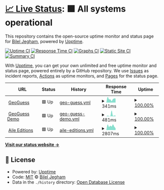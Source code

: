 # [📈 Live Status](https://BilelJegham.github.io/status): <!--live status--> **🟩 All systems operational**

This repository contains the open-source uptime monitor and status page for [Bilel Jegham](https://BilelJegham.github.io/status), powered by [Upptime](https://github.com/upptime/upptime).

[![Uptime CI](https://github.com/BilelJegham/status/workflows/Uptime%20CI/badge.svg)](https://github.com/BilelJegham/status/actions?query=workflow%3A%22Uptime+CI%22)
[![Response Time CI](https://github.com/BilelJegham/status/workflows/Response%20Time%20CI/badge.svg)](https://github.com/BilelJegham/status/actions?query=workflow%3A%22Response+Time+CI%22)
[![Graphs CI](https://github.com/BilelJegham/status/workflows/Graphs%20CI/badge.svg)](https://github.com/BilelJegham/status/actions?query=workflow%3A%22Graphs+CI%22)
[![Static Site CI](https://github.com/BilelJegham/status/workflows/Static%20Site%20CI/badge.svg)](https://github.com/BilelJegham/status/actions?query=workflow%3A%22Static+Site+CI%22)
[![Summary CI](https://github.com/BilelJegham/status/workflows/Summary%20CI/badge.svg)](https://github.com/BilelJegham/status/actions?query=workflow%3A%22Summary+CI%22)

With [Upptime](https://upptime.js.org), you can get your own unlimited and free uptime monitor and status page, powered entirely by a GitHub repository. We use [Issues](https://github.com/BilelJegham/status/issues) as incident reports, [Actions](https://github.com/BilelJegham/status/actions) as uptime monitors, and [Pages](https://BilelJegham.github.io/status) for the status page.

<!--start: status pages-->
<!-- This summary is generated by Upptime (https://github.com/upptime/upptime) -->
<!-- Do not edit this manually, your changes will be overwritten -->
<!-- prettier-ignore -->
| URL | Status | History | Response Time | Uptime |
| --- | ------ | ------- | ------------- | ------ |
| <img alt="" src="https://favicons.githubusercontent.com/geoguess.games" height="13"> [GeoGuess](https://geoguess.games/) | 🟩 Up | [geo-guess.yml](https://github.com/BilelJegham/status/commits/HEAD/history/geo-guess.yml) | <details><summary><img alt="Response time graph" src="./graphs/geo-guess/response-time-week.png" height="20"> 341ms</summary><br><a href="https://BilelJegham.github.io/status/history/geo-guess"><img alt="Response time 396" src="https://img.shields.io/endpoint?url=https%3A%2F%2Fraw.githubusercontent.com%2FBilelJegham%2Fstatus%2FHEAD%2Fapi%2Fgeo-guess%2Fresponse-time.json"></a><br><a href="https://BilelJegham.github.io/status/history/geo-guess"><img alt="24-hour response time 391" src="https://img.shields.io/endpoint?url=https%3A%2F%2Fraw.githubusercontent.com%2FBilelJegham%2Fstatus%2FHEAD%2Fapi%2Fgeo-guess%2Fresponse-time-day.json"></a><br><a href="https://BilelJegham.github.io/status/history/geo-guess"><img alt="7-day response time 341" src="https://img.shields.io/endpoint?url=https%3A%2F%2Fraw.githubusercontent.com%2FBilelJegham%2Fstatus%2FHEAD%2Fapi%2Fgeo-guess%2Fresponse-time-week.json"></a><br><a href="https://BilelJegham.github.io/status/history/geo-guess"><img alt="30-day response time 396" src="https://img.shields.io/endpoint?url=https%3A%2F%2Fraw.githubusercontent.com%2FBilelJegham%2Fstatus%2FHEAD%2Fapi%2Fgeo-guess%2Fresponse-time-month.json"></a><br><a href="https://BilelJegham.github.io/status/history/geo-guess"><img alt="1-year response time 396" src="https://img.shields.io/endpoint?url=https%3A%2F%2Fraw.githubusercontent.com%2FBilelJegham%2Fstatus%2FHEAD%2Fapi%2Fgeo-guess%2Fresponse-time-year.json"></a></details> | <details><summary><a href="https://BilelJegham.github.io/status/history/geo-guess">100.00%</a></summary><a href="https://BilelJegham.github.io/status/history/geo-guess"><img alt="All-time uptime 100.00%" src="https://img.shields.io/endpoint?url=https%3A%2F%2Fraw.githubusercontent.com%2FBilelJegham%2Fstatus%2FHEAD%2Fapi%2Fgeo-guess%2Fuptime.json"></a><br><a href="https://BilelJegham.github.io/status/history/geo-guess"><img alt="24-hour uptime 100.00%" src="https://img.shields.io/endpoint?url=https%3A%2F%2Fraw.githubusercontent.com%2FBilelJegham%2Fstatus%2FHEAD%2Fapi%2Fgeo-guess%2Fuptime-day.json"></a><br><a href="https://BilelJegham.github.io/status/history/geo-guess"><img alt="7-day uptime 100.00%" src="https://img.shields.io/endpoint?url=https%3A%2F%2Fraw.githubusercontent.com%2FBilelJegham%2Fstatus%2FHEAD%2Fapi%2Fgeo-guess%2Fuptime-week.json"></a><br><a href="https://BilelJegham.github.io/status/history/geo-guess"><img alt="30-day uptime 100.00%" src="https://img.shields.io/endpoint?url=https%3A%2F%2Fraw.githubusercontent.com%2FBilelJegham%2Fstatus%2FHEAD%2Fapi%2Fgeo-guess%2Fuptime-month.json"></a><br><a href="https://BilelJegham.github.io/status/history/geo-guess"><img alt="1-year uptime 100.00%" src="https://img.shields.io/endpoint?url=https%3A%2F%2Fraw.githubusercontent.com%2FBilelJegham%2Fstatus%2FHEAD%2Fapi%2Fgeo-guess%2Fuptime-year.json"></a></details>
| <img alt="" src="https://favicons.githubusercontent.com/demo.geoguess.games" height="13"> [GeoGuess Demo](https://demo.geoguess.games/) | 🟩 Up | [geo-guess-demo.yml](https://github.com/BilelJegham/status/commits/HEAD/history/geo-guess-demo.yml) | <details><summary><img alt="Response time graph" src="./graphs/geo-guess-demo/response-time-week.png" height="20"> 481ms</summary><br><a href="https://BilelJegham.github.io/status/history/geo-guess-demo"><img alt="Response time 313" src="https://img.shields.io/endpoint?url=https%3A%2F%2Fraw.githubusercontent.com%2FBilelJegham%2Fstatus%2FHEAD%2Fapi%2Fgeo-guess-demo%2Fresponse-time.json"></a><br><a href="https://BilelJegham.github.io/status/history/geo-guess-demo"><img alt="24-hour response time 278" src="https://img.shields.io/endpoint?url=https%3A%2F%2Fraw.githubusercontent.com%2FBilelJegham%2Fstatus%2FHEAD%2Fapi%2Fgeo-guess-demo%2Fresponse-time-day.json"></a><br><a href="https://BilelJegham.github.io/status/history/geo-guess-demo"><img alt="7-day response time 481" src="https://img.shields.io/endpoint?url=https%3A%2F%2Fraw.githubusercontent.com%2FBilelJegham%2Fstatus%2FHEAD%2Fapi%2Fgeo-guess-demo%2Fresponse-time-week.json"></a><br><a href="https://BilelJegham.github.io/status/history/geo-guess-demo"><img alt="30-day response time 313" src="https://img.shields.io/endpoint?url=https%3A%2F%2Fraw.githubusercontent.com%2FBilelJegham%2Fstatus%2FHEAD%2Fapi%2Fgeo-guess-demo%2Fresponse-time-month.json"></a><br><a href="https://BilelJegham.github.io/status/history/geo-guess-demo"><img alt="1-year response time 313" src="https://img.shields.io/endpoint?url=https%3A%2F%2Fraw.githubusercontent.com%2FBilelJegham%2Fstatus%2FHEAD%2Fapi%2Fgeo-guess-demo%2Fresponse-time-year.json"></a></details> | <details><summary><a href="https://BilelJegham.github.io/status/history/geo-guess-demo">100.00%</a></summary><a href="https://BilelJegham.github.io/status/history/geo-guess-demo"><img alt="All-time uptime 100.00%" src="https://img.shields.io/endpoint?url=https%3A%2F%2Fraw.githubusercontent.com%2FBilelJegham%2Fstatus%2FHEAD%2Fapi%2Fgeo-guess-demo%2Fuptime.json"></a><br><a href="https://BilelJegham.github.io/status/history/geo-guess-demo"><img alt="24-hour uptime 100.00%" src="https://img.shields.io/endpoint?url=https%3A%2F%2Fraw.githubusercontent.com%2FBilelJegham%2Fstatus%2FHEAD%2Fapi%2Fgeo-guess-demo%2Fuptime-day.json"></a><br><a href="https://BilelJegham.github.io/status/history/geo-guess-demo"><img alt="7-day uptime 100.00%" src="https://img.shields.io/endpoint?url=https%3A%2F%2Fraw.githubusercontent.com%2FBilelJegham%2Fstatus%2FHEAD%2Fapi%2Fgeo-guess-demo%2Fuptime-week.json"></a><br><a href="https://BilelJegham.github.io/status/history/geo-guess-demo"><img alt="30-day uptime 100.00%" src="https://img.shields.io/endpoint?url=https%3A%2F%2Fraw.githubusercontent.com%2FBilelJegham%2Fstatus%2FHEAD%2Fapi%2Fgeo-guess-demo%2Fuptime-month.json"></a><br><a href="https://BilelJegham.github.io/status/history/geo-guess-demo"><img alt="1-year uptime 100.00%" src="https://img.shields.io/endpoint?url=https%3A%2F%2Fraw.githubusercontent.com%2FBilelJegham%2Fstatus%2FHEAD%2Fapi%2Fgeo-guess-demo%2Fuptime-year.json"></a></details>
| <img alt="" src="https://favicons.githubusercontent.com/www.aile-editions.com" height="13"> [Aile Editions](https://www.aile-editions.com/) | 🟩 Up | [aile-editions.yml](https://github.com/BilelJegham/status/commits/HEAD/history/aile-editions.yml) | <details><summary><img alt="Response time graph" src="./graphs/aile-editions/response-time-week.png" height="20"> 2807ms</summary><br><a href="https://BilelJegham.github.io/status/history/aile-editions"><img alt="Response time 3618" src="https://img.shields.io/endpoint?url=https%3A%2F%2Fraw.githubusercontent.com%2FBilelJegham%2Fstatus%2FHEAD%2Fapi%2Faile-editions%2Fresponse-time.json"></a><br><a href="https://BilelJegham.github.io/status/history/aile-editions"><img alt="24-hour response time 1248" src="https://img.shields.io/endpoint?url=https%3A%2F%2Fraw.githubusercontent.com%2FBilelJegham%2Fstatus%2FHEAD%2Fapi%2Faile-editions%2Fresponse-time-day.json"></a><br><a href="https://BilelJegham.github.io/status/history/aile-editions"><img alt="7-day response time 2807" src="https://img.shields.io/endpoint?url=https%3A%2F%2Fraw.githubusercontent.com%2FBilelJegham%2Fstatus%2FHEAD%2Fapi%2Faile-editions%2Fresponse-time-week.json"></a><br><a href="https://BilelJegham.github.io/status/history/aile-editions"><img alt="30-day response time 3618" src="https://img.shields.io/endpoint?url=https%3A%2F%2Fraw.githubusercontent.com%2FBilelJegham%2Fstatus%2FHEAD%2Fapi%2Faile-editions%2Fresponse-time-month.json"></a><br><a href="https://BilelJegham.github.io/status/history/aile-editions"><img alt="1-year response time 3618" src="https://img.shields.io/endpoint?url=https%3A%2F%2Fraw.githubusercontent.com%2FBilelJegham%2Fstatus%2FHEAD%2Fapi%2Faile-editions%2Fresponse-time-year.json"></a></details> | <details><summary><a href="https://BilelJegham.github.io/status/history/aile-editions">100.00%</a></summary><a href="https://BilelJegham.github.io/status/history/aile-editions"><img alt="All-time uptime 100.00%" src="https://img.shields.io/endpoint?url=https%3A%2F%2Fraw.githubusercontent.com%2FBilelJegham%2Fstatus%2FHEAD%2Fapi%2Faile-editions%2Fuptime.json"></a><br><a href="https://BilelJegham.github.io/status/history/aile-editions"><img alt="24-hour uptime 100.00%" src="https://img.shields.io/endpoint?url=https%3A%2F%2Fraw.githubusercontent.com%2FBilelJegham%2Fstatus%2FHEAD%2Fapi%2Faile-editions%2Fuptime-day.json"></a><br><a href="https://BilelJegham.github.io/status/history/aile-editions"><img alt="7-day uptime 100.00%" src="https://img.shields.io/endpoint?url=https%3A%2F%2Fraw.githubusercontent.com%2FBilelJegham%2Fstatus%2FHEAD%2Fapi%2Faile-editions%2Fuptime-week.json"></a><br><a href="https://BilelJegham.github.io/status/history/aile-editions"><img alt="30-day uptime 100.00%" src="https://img.shields.io/endpoint?url=https%3A%2F%2Fraw.githubusercontent.com%2FBilelJegham%2Fstatus%2FHEAD%2Fapi%2Faile-editions%2Fuptime-month.json"></a><br><a href="https://BilelJegham.github.io/status/history/aile-editions"><img alt="1-year uptime 100.00%" src="https://img.shields.io/endpoint?url=https%3A%2F%2Fraw.githubusercontent.com%2FBilelJegham%2Fstatus%2FHEAD%2Fapi%2Faile-editions%2Fuptime-year.json"></a></details>

<!--end: status pages-->

[**Visit our status website →**](https://BilelJegham.github.io/status)

## 📄 License

- Powered by: [Upptime](https://github.com/upptime/upptime)
- Code: [MIT](./LICENSE) © [Bilel Jegham](https://BilelJegham.github.io/status)
- Data in the `./history` directory: [Open Database License](https://opendatacommons.org/licenses/odbl/1-0/)
